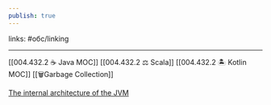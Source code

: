 ```yaml
---
publish: true
---
```

links: #обс/linking

---


[[004.432.2 ☕️ Java MOC]]
[[004.432.2 ⚖️ Scala]]
[[004.432.2 🏝 Kotlin MOC]]
[[🗑Garbage Collection]]

[The internal architecture of the JVM](http://blog.jamesdbloom.com/JVMInternals.html)

